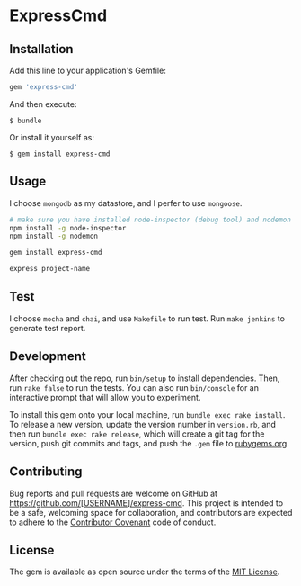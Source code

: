 # ExpressCmd

## Installation

Add this line to your application's Gemfile:

```ruby
gem 'express-cmd'
```

And then execute:

    $ bundle

Or install it yourself as:

    $ gem install express-cmd

## Usage

I choose `mongodb` as my datastore, and I perfer to use `mongoose`.

```bash
# make sure you have installed node-inspector (debug tool) and nodemon (node auto reload after saved).
npm install -g node-inspector
npm install -g nodemon

gem install express-cmd

express project-name
```

## Test

I choose `mocha` and `chai`, and use `Makefile` to run test. Run `make jenkins` to generate test report.


## Development

After checking out the repo, run `bin/setup` to install dependencies. Then, run `rake false` to run the tests. You can also run `bin/console` for an interactive prompt that will allow you to experiment.

To install this gem onto your local machine, run `bundle exec rake install`. To release a new version, update the version number in `version.rb`, and then run `bundle exec rake release`, which will create a git tag for the version, push git commits and tags, and push the `.gem` file to [rubygems.org](https://rubygems.org).

## Contributing

Bug reports and pull requests are welcome on GitHub at https://github.com/[USERNAME]/express-cmd. This project is intended to be a safe, welcoming space for collaboration, and contributors are expected to adhere to the [Contributor Covenant](contributor-covenant.org) code of conduct.


## License

The gem is available as open source under the terms of the [MIT License](http://opensource.org/licenses/MIT).

